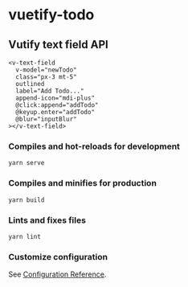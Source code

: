 # vuetify-todo

## Vutify text field API

```
<v-text-field
  v-model="newTodo"
  class="px-3 mt-5"
  outlined
  label="Add Todo..."
  append-icon="mdi-plus"
  @click:append="addTodo"
  @keyup.enter="addTodo"
  @blur="inputBlur"
></v-text-field>
```

### Compiles and hot-reloads for development

```
yarn serve
```

### Compiles and minifies for production

```
yarn build
```

### Lints and fixes files

```
yarn lint
```

### Customize configuration

See [Configuration Reference](https://cli.vuejs.org/config/).
